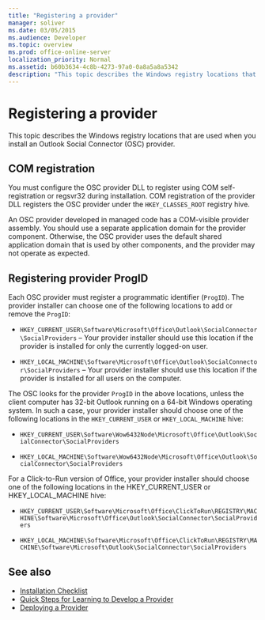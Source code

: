 ```yaml
---
title: "Registering a provider"
manager: soliver
ms.date: 03/05/2015
ms.audience: Developer
ms.topic: overview
ms.prod: office-online-server
localization_priority: Normal
ms.assetid: b60b3634-4c8b-4273-97a0-0a8a5a8a5342
description: "This topic describes the Windows registry locations that are used when you install an Outlook Social Connector (OSC) provider."
---
```


# Registering a provider

This topic describes the Windows registry locations that are used when you install an Outlook Social Connector (OSC) provider.
  
## COM registration

You must configure the OSC provider DLL to register using COM self-registration or regsvr32 during installation. COM registration of the provider DLL registers the OSC provider under the `HKEY_CLASSES_ROOT` registry hive. 
  
An OSC provider developed in managed code has a COM-visible provider assembly. You should use a separate application domain for the provider component. Otherwise, the OSC provider uses the default shared application domain that is used by other components, and the provider may not operate as expected.
  
## Registering provider ProgID

Each OSC provider must register a programmatic identifier (`ProgID`). The provider installer can choose one of the following locations to add or remove the `ProgID`:
  
- `HKEY_CURRENT_USER\Software\Microsoft\Office\Outlook\SocialConnector\SocialProviders` &ndash; Your provider installer should use this location if the provider is installed for only the currently logged-on user.
    
- `HKEY_LOCAL_MACHINE\Software\Microsoft\Office\Outlook\SocialConnector\SocialProviders` &ndash; Your provider installer should use this location if the provider is installed for all users on the computer.
    
The OSC looks for the provider  `ProgID` in the above locations, unless the client computer has 32-bit Outlook running on a 64-bit Windows operating system. In such a case, your provider installer should choose one of the following locations in the  `HKEY_CURRENT_USER` or  `HKEY_LOCAL_MACHINE` hive: 
  
- `HKEY_CURRENT_USER\Software\Wow6432Node\Microsoft\Office\Outlook\SocialConnector\SocialProviders`
    
- `HKEY_LOCAL_MACHINE\Software\Wow6432Node\Microsoft\Office\Outlook\SocialConnector\SocialProviders`
    
For a Click-to-Run version of Office, your provider installer should choose one of the following locations in the HKEY_CURRENT_USER or HKEY_LOCAL_MACHINE hive:
  
- `HKEY_CURRENT_USER\Software\Microsoft\Office\ClickToRun\REGISTRY\MACHINE\Software\Microsoft\Office\Outlook\SocialConnector\SocialProviders`
    
- `HKEY_LOCAL_MACHINE\Software\Microsoft\Office\ClickToRun\REGISTRY\MACHINE\Software\Microsoft\Outlook\SocialConnector\SocialProviders`
    
## See also

- [Installation Checklist](installation-checklist.md)
- [Quick Steps for Learning to Develop a Provider](quick-steps-for-learning-to-develop-a-provider.md)
- [Deploying a Provider](deploying-a-provider.md)

